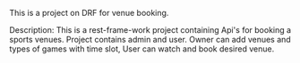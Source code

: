 This is a project on DRF for venue booking.

Description: 
This is a rest-frame-work project containing Api's for booking a sports venues.
Project contains admin and user.
Owner can add venues and types of games with time slot, User can watch and book desired venue.
